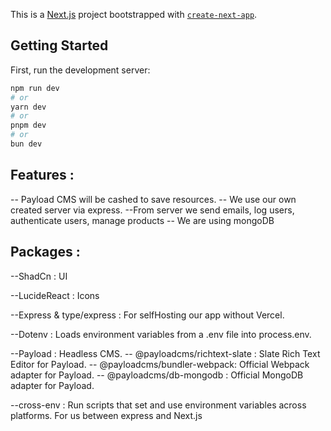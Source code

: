 This is a [Next.js](https://nextjs.org/) project bootstrapped with [`create-next-app`](https://github.com/vercel/next.js/tree/canary/packages/create-next-app).

## Getting Started

First, run the development server:

```bash
npm run dev
# or
yarn dev
# or
pnpm dev
# or
bun dev
```

## Features :
-- Payload CMS will be cashed to save resources.
-- We use our own created server via express.
--From server we send emails, log users, authenticate users, manage products
-- We are using mongoDB


## Packages :

--ShadCn : UI

--LucideReact : Icons

--Express & type/express : For selfHosting our app without Vercel.

--Dotenv : Loads environment variables from a .env file into process.env.

--Payload : Headless CMS.
-- @payloadcms/richtext-slate : Slate Rich Text Editor for Payload.
-- @payloadcms/bundler-webpack: Official Webpack adapter for Payload.
-- @payloadcms/db-mongodb : Official MongoDB adapter for Payload.

--cross-env : Run scripts that set and use environment variables across platforms. For us between express and Next.js
